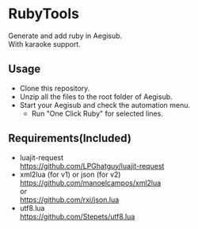# RubyTools
Generate and add ruby in Aegisub.   
With karaoke support.

## Usage  
- Clone this repository.  
- Unzip all the files to the root folder of Aegisub.  
- Start your Aegisub and check the automation menu.  
  - Run "One Click Ruby" for selected lines.  
  
## Requirements(Included)    
 - luajit-request  
  https://github.com/LPGhatguy/luajit-request   
 - xml2lua (for v1) or json (for v2)  
  https://github.com/manoelcampos/xml2lua  
  or   
  https://github.com/rxi/json.lua
 - utf8.lua  
  https://github.com/Stepets/utf8.lua
